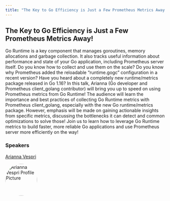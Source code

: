 ```yaml
---
title: "The Key to Go Efficiency is Just a Few Prometheus Metrics Away!"
---
```


## The Key to Go Efficiency is Just a Few Prometheus Metrics Away!

Go Runtime is a key component that manages goroutines, memory allocations and garbage collection. It also tracks useful information about performance and state of your Go application, including Prometheus server itself. Do you know how to collect and use them on the scale? Do you know why Prometheus added the reloadable “runtime.gogc” configuration in a recent version? Have you heard about a completely new runtime/metrics package released in Go 1.16?
In this talk, Arianna (Go developer and Prometheus client_golang contributor) will bring you up to speed on using Prometheus metrics from Go Runtime! The audience will learn the importance and best practices of collecting Go Runtime metrics with Prometheus client_golang, especially with the new Go runtime/metrics package. However, emphasis will be made on gaining actionable insights from specific metrics, discussing the bottlenecks it can detect and common optimizations to solve those!
Join us to learn how to leverage Go Runtime metrics to build faster, more reliable Go applications and use Prometheus server more efficiently on the way!


### Speakers
[Arianna Vespri](../../speakers/arianna-vespri)

<img src="https://sessionize.com/image/8736-400o400o1-YGj5MU7JauPzRSXbnitrE9.jpg" style="width: 100px; border-radius: 50%" alt="Arianna Vespri Profile Picture"/>

